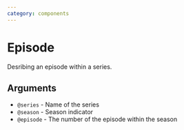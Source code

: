 ```yaml
---
category: components
---
```


# Episode

Desribing an episode within a series.

## Arguments

- `@series` - Name of the series
- `@season` - Season indicator
- `@episode` - The number of the episode within the season
